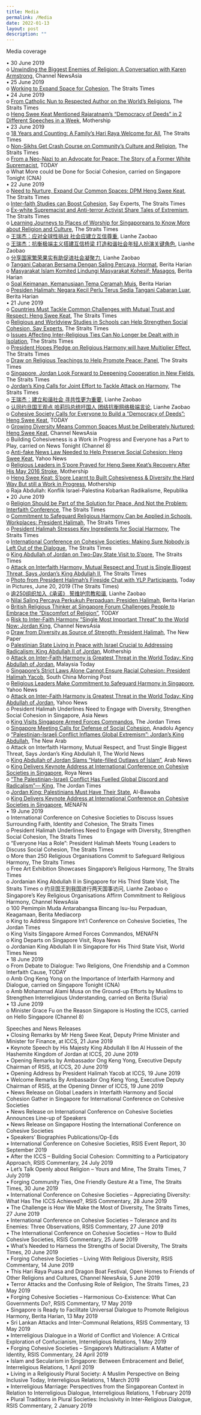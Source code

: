 ```yaml
---
title: Media
permalink: /Media
date: 2022-01-13
layout: post
description: ""
---
```

Media coverage

•	30 June 2019  
o	[Unwinding the Biggest Enemies of Religion: A Conversation with Karen Armstrong](www.channelnewsasia.com/news/singapore/religion-karen-armstrong-unwinding-biggest-enemies-11665658), Channel NewsAsia  
•	25 June 2019  
o	[Working to Expand Space for Cohesion](www.straitstimes.com/opinion/st-editorial/working-to-expand-space-for-cohesion?xtor=CS3-17&utm_source=STSmartphone&utm_medium=share&utm_term=2019-06-26+08%3A21%3A30), The Straits Times  
•	24 June 2019                                                                                     
o	[From Catholic Nun to Respected Author on the World’s Religions](www.straitstimes.com/singapore/from-catholic-nun-to-respected-author-on-the-worlds-religions), The Straits Times  
o	[Heng Swee Keat Mentioned Rajaratnam’s “Democracy of Deeds” in 2 Different Speeches in a Week](https://mothership.sg/2019/06/heng-swee-keat-democracy-of-deeds/), Mothership                                                                               
•	23 June 2019  
o	[18 Years and Counting: A Family’s Hari Raya Welcome for All](https://www.straitstimes.com/singapore/18-years-and-counting-a-familys-hari-raya-welcome-for-all), The Straits Times  
o	[Non-Sikhs Get Crash Course on Community’s Culture and Religion](www.straitstimes.com/singapore/non-sikhs-get-crash-course-on-communitys-culture-and-religion), The Straits Times   
o	[From a Neo-Nazi to an Advocate for Peace: The Story of a Former White Supremacist](www.todayonline.com/singapore/neo-nazi-advocate-peace-story-former-white-supremacist), TODAY   
o	What More could be Done for Social Cohesion, carried on Singapore Tonight (CNA)   
•	22 June 2019   
o	[Need to Nurture, Expand Our Common Spaces: DPM Heng Swee Keat](www.straitstimes.com/singapore/need-to-nurture-expand-our-common-spaces-dpm-heng), The Straits Times   
o	[Inter-faith Studies can Boost Cohesion](https://www.straitstimes.com/politics/inter-faith-studies-can-boost-cohesion-say-experts), Say Experts, The Straits Times   
o	[Ex-white Supremacist and Anti-terror Activist Share Tales of Extremism](https://www.straitstimes.com/singapore/ex-white-supremacist-and-anti-terror-activist-share-tales-of-extremism), The Straits Times  
o	[Learning Journeys to Places of Worship for Singaporeans to Know More about Religion and Culture](https://www.straitstimes.com/singapore/learning-journeys-to-places-of-worship-for-singaporeans-to-know-more-about-religion-and), The Straits Times   
o	[王瑞杰：应对全球性挑战 社会应建立互信尊重](https://www.zaobao.com.sg/znews/singapore/story20190622-966381), Lianhe Zaobao   
o	[王瑞杰：抗衡极端主义搭建互信桥梁 打造和谐社会年轻人扮演关键角色](https://www.zaobao.com.sg/news/singapore/story20190622-966391), Lianhe Zaobao   
o	[分享国家繁荣果实有助促进社会凝聚力](https://www.zaobao.com.sg/news/singapore/story20190622-966393), Lianhe Zaobao   
o	[Tangani Cabaran Bersama Dengan Saling Percaya, Hormat](https://www.beritaharian.sg/setempat/tangani-cabaran-bersama-dengan-saling-percaya-hormat), Berita Harian   
o	[Masyarakat Islam Komited Lindungi Masyarakat Kohesif: Masagos](https://www.beritaharian.sg/setempat/masyarakat-islam-komited-lindungi-masyarakat-kohesif-masagos), Berita Harian   
o	[Soal Keimanan, Kemanusiaan Tema Ceramah Muis](https://www.beritaharian.sg/setempat/soal-keimanan-kemanusiaan-tema-ceramah-muis), Berita Harian  
o	[Presiden Halimah: Negara Kecil Perlu Terus Sedia Tangani Cabaran Luar](https://www.beritaharian.sg/setempat/presiden-halimah-negara-kecil-perlu-terus-sedia-tangani-cabaran-luar), Berita Harian   
•	21 June 2019   
o	[Countries Must Tackle Common Challenges with Mutual Trust and Respect: Heng Swee Keat](https://www.straitstimes.com/politics/countries-must-tackle-common-challenges-with-mutual-trust-and-respect-heng-swee-keat), The Straits Times   
o	[Religious and Worldview Studies in Schools can Help Strengthen Social Cohesion, Say Experts](https://www.straitstimes.com/politics/religious-and-worldview-studies-in-schools-can-help-strengthen-social-cohesion-say-experts), The Straits Times   
o	[Issues Affecting Inter-Religious Ties Can No Longer be Dealt with in Isolation](https://www.straitstimes.com/politics/issues-affecting-inter-religious-ties-can-no-longer-be-dealt-with-in-isolation), The Straits Times   
o	[President Hopes Pledge on Religious Harmony will have Multiplier Effect](https://www.straitstimes.com/singapore/president-hopes-pledge-on-religious-harmony-will-have-multiplier-effect), The Straits Times   
o	[Draw on Religious Teachings to Help Promote Peace: Panel](https://www.straitstimes.com/singapore/draw-on-religious-teachings-to-help-promote-peace-panel), The Straits Times   
o	[Singapore, Jordan Look Forward to Deepening Cooperation in New Fields](https://www.straitstimes.com/singapore/singapore-jordan-look-forward-to-deepening-cooperation-in-new-fields), The Straits Times   
o	[Jordan’s King Calls for Joint Effort to Tackle Attack on Harmony](https://www.straitstimes.com/politics/jordans-king-calls-for-joint-effort-to-tackle-attack-on-harmony), The Straits Times   
o	[王瑞杰：建立和谐社会 寻共性更为重要](https://www.zaobao.com.sg/realtime/singapore/story20190621-966343), Lianhe Zaobao   
o	[认同约旦国王观点 哈莉玛总统吁国人 团结抗衡网络极端言论](https://www.zaobao.com.sg/news/singapore/story20190621-966112), Lianhe Zaobao   
o	[Cohesive Society Calls for Everyone to Build a “Democracy of Deeds”: Heng Swee Keat](https://www.todayonline.com/singapore/cohesive-society-calls-everyone-build-democracy-deeds-heng-swee-keat), TODAY   
o	[Growing Diversity Means Common Spaces Must be Deliberately Nurtured: Heng Swee Keat](https://www.channelnewsasia.com/singapore/religious-racial-diversity-common-spaces-nurtured-heng-swee-keat-875501), Channel NewsAsia   
o	Building Cohesiveness is a Work in Progress and Everyone has a Part to Play, carried on News Tonight (Channel 8)   
o	[Anti-fake News Law Needed to Help Preserve Social Cohesion: Heng Swee Keat](https://sg.news.yahoo.com/antifake-news-laws-needed-to-help-preserve-social-cohesion-heng-swee-keat-081357862.html), Yahoo News   
o	[Religious Leaders in S’pore Prayed for Heng Swee Keat’s Recovery After His May 2016 Stroke](https://mothership.sg/2019/06/heng-swee-keat-iccs-dialogue-religious-leaders-prayed-stroke-recovery/), Mothership   
o	[Heng Swee Keat: S’pore Learnt to Built Cohesiveness & Diversity the Hard Way But still a Work in Progress](https://mothership.sg/2019/06/heng-swee-keat-spore-learnt-to-built-cohesiveness-diversity-the-hard-way-but-still-a-work-in-progress/), Mothership   
o	Raja Abdullah: Konflik Israel-Palestina Kobarkan Radikalisme, Republika   
•	20 June 2019   
o	[Religion Should be Part of the Solution for Peace, And Not the Problem: Interfaith Conference](https://www.straitstimes.com/singapore/religion-should-be-part-of-the-solution-for-peace-and-not-the-problem-interfaith), The Straits Times   
o	[Commitment to Safeguard Religious Harmony Can be Applied in Schools, Workplaces: President Halimah](https://www.straitstimes.com/singapore/commitment-to-safeguard-religious-harmony-is-important-president-halimah-yacob), The Straits Times   
o	[President Halimah Stresses Key Ingredients for Social Harmony](https://www.straitstimes.com/singapore/president-halimah-stresses-key-ingredients-for-social-harmony), The Straits Times   
o	[International Conference on Cohesive Societies: Making Sure Nobody is Left Out of the Dialogue](https://www.straitstimes.com/singapore/making-sure-nobody-is-left-out-of-the-dialogue), The Straits Times   
o	[King Abdullah of Jordan on Two-Day State Visit to S’pore](https://www.straitstimes.com/singapore/king-abdullah-of-jordan-on-two-day-state-visit-to-spore), The Straits Times   
o	[Attack on Interfaith Harmony, Mutual Respect and Trust is Single Biggest Threat, Says Jordan’s King Abdullah II](https://www.straitstimes.com/politics/attack-on-interfaith-harmony-mutual-respect-and-trust-single-biggest-threat-says-jordans), The Straits Times   
o	[Photo from President Halimah’s Fireside Chat with YLP Participants](https://www.straitstimes.com/multimedia/photos/today-in-pictures-june-20-2019), Today in Pictures, June 20, 2019 (The Straits Times)   
o	[逾250组织加入《承诺》 誓维护宗教和谐](https://www.zaobao.com.sg/news/singapore/story20190620-965866), Lianhe Zaobao   
o	[Nilai Saling Percaya Perkukuh Perpaduan: Presiden Halimah](https://www.beritaharian.sg/setempat/nilai-saling-percaya-perkukuh-perpaduan-presiden-halimah), Berita Harian   
o	[British Religious Thinker at Singapore Forum Challenges People to Embrace the “Discomfort of Religion”](https://www.todayonline.com/singapore/british-religious-thinker-singapore-forum-challenges-people-embrace-discomfort-of-religion), TODAY   
o	[Risk to Inter-Faith Harmony “Single Most Important Threat” to the World Now: Jordan King](https://www.channelnewsasia.com/singapore/jordan-king-abdullah-singapore-keynote-religion-conference-875226), Channel NewsAsia   
o	[Draw from Diversity as Source of Strength: President Halimah](https://tnp.straitstimes.com/news/singapore/draw-diversity-source-strength-president-halimah), The New Paper   
o	[Palestinian State Living in Peace with Israel Crucial to Addressing Radicalism: King Abdullah II of Jordan](https://mothership.sg/2019/06/palestine-state-israel-peace-crucial-jordan-king-abdullah-ii/), Mothership   
o	[Attack on Inter-Faith Harmony is Greatest Threat in the World Today: King Abdullah of Jordan](https://www.malaysia-today.net/2019/06/20/attack-on-inter-faith-harmony-is-greatest-threat-in-the-world-today-king-abdullah-of-jordan/), Malaysia Today   
o	[Singapore’s Strict Laws Alone Cannot Ensure Racial Cohesion: President Halimah Yacob](https://www.scmp.com/week-asia/society/article/3015276/secret-singapores-social-harmony-lies-fine-balance-constant), South China Morning Post   
o	[Religious Leaders Make Commitment to Safeguard Harmony in Singapore](https://sg.news.yahoo.com/religious-leaders-make-commitment-to-safeguard-harmony-in-singapore-031321565.html), Yahoo News   
o	[Attack on Inter-Faith Harmony is Greatest Threat in the World Today: King Abdullah of Jordan](https://sg.news.yahoo.com/attack-on-interfaith-harmony-is-greatest-threat-in-the-world-today-king-abdullah-of-jordan-035902054.html), Yahoo News   
o	President Halimah Underlines Need to Engage with Diversity, Strengthen Social Cohesion in Singapore, Asia News  
o	[King Visits Singapore Armed Forces Commandos](http://www.jordantimes.com/news/local/king-visits-singapore-armed-forces-commandos), The Jordan Times   
o	[Singapore Meeting Calls for Defense of Social Cohesion](https://www.aa.com.tr/en/asia-pacific/-singapore-meeting-calls-for-defense-of-social-cohesion/1510871), Anadolu Agency   
o	[“Palestinian-Israeli Conflict Inflames Global Extremism”: Jordan’s King Abdullah](https://english.alaraby.co.uk/news/palestinian-israeli-conflict-inflames-global-extremism-jordans-king-abdullah), The New Arab   
o	Attack on Interfaith Harmony, Mutual Respect, and Trust Single Biggest Threat, Says Jordan’s King Abdullah II, The World News   
o	[King Abdullah of Jordan Slams “Hate-filled Outlaws of Islam”](https://www.arabnews.com/node/1513791/middle-east), Arab News   
o	[King Delivers Keynote Address at International Conference on Cohesive Societies in Singapore](https://en.royanews.tv/news/17851/2019-06-20), Roya News   
o	[“The Palestinian-Israeli Conflict Has Fuelled Global Discord and Radicalism”— King](http://www.jordantimes.com/news/local/palestinian-israeli-conflict-has-fuelled-global-discord-and-radicalism%E2%80%94-king), The Jordan Times   
o	[Jordan King: Palestinians Must Have Their State](https://www.albawaba.com/news/jordan-king-palestinians-must-have-their-state-1292517), Al-Bawaba   
o	[King Delivers Keynote Address at International Conference on Cohesive Societies in Singapore](https://menafn.com/1098662026/King-delivers-keynote-address-at-International-Conference-on-Cohesive-Societies-in-Singapore), MENAFN   
•	19 June 2019   
o	International Conference on Cohesive Societies to Discuss Issues Surrounding Faith, Identity and Cohesion, The Straits Times   
o	President Halimah Underlines Need to Engage with Diversity, Strengthen Social Cohesion, The Straits Times   
o	“Everyone Has a Role”: President Halimah Meets Young Leaders to Discuss Social Cohesion, The Straits Times   
o	More than 250 Religious Organisations Commit to Safeguard Religious Harmony, The Straits Times   
o	Free Art Exhibition Showcases Singapore’s Religious Harmony, The Straits Times   
o	Jordanian King Abdullah II in Singapore for His Third State Visit, The Straits Times
o	约旦国王到我国进行两天国事访问, Lianhe Zaobao
o	Singapore’s Key Religious Organisations Affirm Commitment to Religious Harmony, Channel NewsAsia   
o	100 Pemimpin Muda Antarabangsa Bincang Isu-Isu Perpaduan, Keagamaan, Berita Mediacorp   
o	King to Address Singapore Int’l Conference on Cohesive Societies, The Jordan Times   
o	King Visits Singapore Armed Forces Commandos, MENAFN   
o	King Departs on Singapore Visit, Roya News   
o	Jordanian King Abdullah II in Singapore for His Third State Visit, World Times News   
•	18 June 2019   
o	From Debate to Dialogue: Two Religions, One Friendship and a Common Interfaith Cause, TODAY   
o	Amb Ong Keng Yong on the Importance of Interfaith Harmony and Dialogue, carried on Singapore Tonight (CNA)   
o	Amb Mohammad Alami Musa on the Ground-up Efforts by Muslims to Strengthen Interreligious Understanding, carried on Berita (Suria)   
•	13 June 2019   
o	Minister Grace Fu on the Reason Singapore is Hosting the ICCS, carried on Hello Singapore (Channel 8)

Speeches and News Releases   
•	Closing Remarks by Mr Heng Swee Keat, Deputy Prime Minister and Minister for Finance, at ICCS, 21 June 2019   
•	Keynote Speech by His Majesty King Abdullah II Ibn Al Hussein of the Hashemite Kingdom of Jordan at ICCS, 20 June 2019   
•	Opening Remarks by Ambassador Ong Keng Yong, Executive Deputy Chairman of RSIS, at ICCS, 20 June 2019   
•	Opening Address by President Halimah Yacob at ICCS, 19 June 2019   
•	Welcome Remarks By Ambassador Ong Keng Yong, Executive Deputy Chairman of RSIS, at the Opening Dinner of ICCS, 19 June 2019   
•	News Release on Global Leaders in Interfaith Harmony and Social Cohesion Gather in Singapore for International Conference on Cohesive Societies   
•	News Release on International Conference on Cohesive Societies Announces Line-up of Speakers   
•	News Release on Singapore Hosting the International Conference on Cohesive Societies   
•	Speakers’ Biographies
Publications/Op-Eds   
•	International Conference on Cohesive Societies, RSIS Event Report, 30 September 2019   
•	After the ICCS – Building Social Cohesion: Committing to a Participatory Approach, RSIS Commentary, 24 July 2019   
•	Let’s Talk Openly about Religion – Yours and Mine, The Straits Times, 7 July 2019   
•	Forging Community Ties, One Friendly Gesture At a Time, The Straits Times, 30 June 2019   
•	International Conference on Cohesive Societies – Appreciating Diversity: What Has The ICCS Achieved?, RSIS Commentary, 28 June 2019   
•	The Challenge is How We Make the Most of Diversity, The Straits Times, 27 June 2019   
•	International Conference on Cohesive Societies – Tolerance and its Enemies: Three Observations, RSIS Commentary, 27 June 2019   
•	The International Conference on Cohesive Societies – How to Build Cohesive Societies, RSIS Commentary, 25 June 2019   
•	What’s Needed to Harness the Strengths of Social Diversity, The Straits Times, 20 June 2019   
•	Forging Cohesive Societies – Living With Religious Diversity, RSIS Commentary, 14 June 2019   
•	This Hari Raya Puasa and Dragon Boat Festival, Open Homes to Friends of Other Religions and Cultures, Channel NewsAsia, 5 June 2019   
•	Terror Attacks and the Confusing Role of Religion, The Straits Times, 23 May 2019   
•	Forging Cohesive Societies – Harmonious Co-Existence: What Can Governments Do?, RSIS Commentary, 17 May 2019   
•	Singapore is Ready to Facilitate Universal Dialogue to Promote Religious Harmony, Berita Harian, 13 May 2019   
•	Sri Lankan Attacks and Inter-Communal Relations, RSIS Commentary, 13 May 2019   
•	Interreligious Dialogue in a World of Conflict and Violence: A Critical Exploration of Confucianism, Interreligious Relations, 1 May 2019   
•	Forging Cohesive Societies – Singapore’s Multiracialism: A Matter of Identity, RSIS Commentary, 24 April 2019   
•	Islam and Secularism in Singapore: Between Embracement and Belief, Interreligious Relations, 1 April 2019   
•	Living in a Religiously Plural Society: A Muslim Perspective on Being Inclusive Today, Interreligious Relations, 1 March 2019   
•	Interreligious Marriage: Perspectives from the Singaporean Context in Relation to Interreligious Dialogue, Interreligious Relations, 1 February 2019   
•	Plural Traditions in Plural Societies: Inclusivity in Inter-Religious Dialogue, RSIS Commentary, 2 January 2019